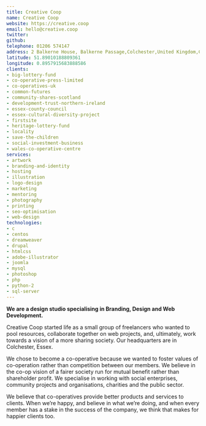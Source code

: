 ```yaml
---
title: Creative Coop
name: Creative Coop
website: https://creative.coop
email: hello@creative.coop
twitter:
github:
telephone: 01206 574147
address: 2 Balkerne House, Balkerne Passage,Colchester,United Kingdom,CO1 1PA
latitude: 51.89010188809361
longitude: 0.8957915683888586
clients:
- big-lottery-fund
- co-operative-press-limited
- co-operatives-uk
- common-futures
- community-shares-scotland
- development-trust-northern-ireland
- essex-county-council
- essex-cultural-diversity-project
- firstsite
- heritage-lottery-fund
- locality
- save-the-children
- social-investment-business
- wales-co-operative-centre
services:
- artwork
- branding-and-identity
- hosting
- illustration
- logo-design
- marketing
- mentoring
- photography
- printing
- seo-optimisation
- web-design
technologies:
- c
- centos
- dreamweaver
- drupal
- htmlcss
- adobe-illustrator
- joomla
- mysql
- photoshop
- php
- python-2
- sql-server
---
```


**We are a design studio specialising in Branding, Design and Web Development.**

Creative Coop started life as a small group of freelancers who wanted to pool resources, collaborate together on web projects, and, ultimately, work towards a vision of a more sharing society. Our headquarters are in Colchester, Essex.

We chose to become a co-operative because we wanted to foster values of co-operation rather than competition between our members. We believe in the co-op vision of a fairer society run for mutual benefit rather than shareholder profit. We specialise in working with social enterprises, community projects and organisations, charities and the public sector.

We believe that co-operatives provide better products and services to clients. When we’re happy, and believe in what we’re doing, and when every member has a stake in the success of the company, we think that makes for happier clients too.
